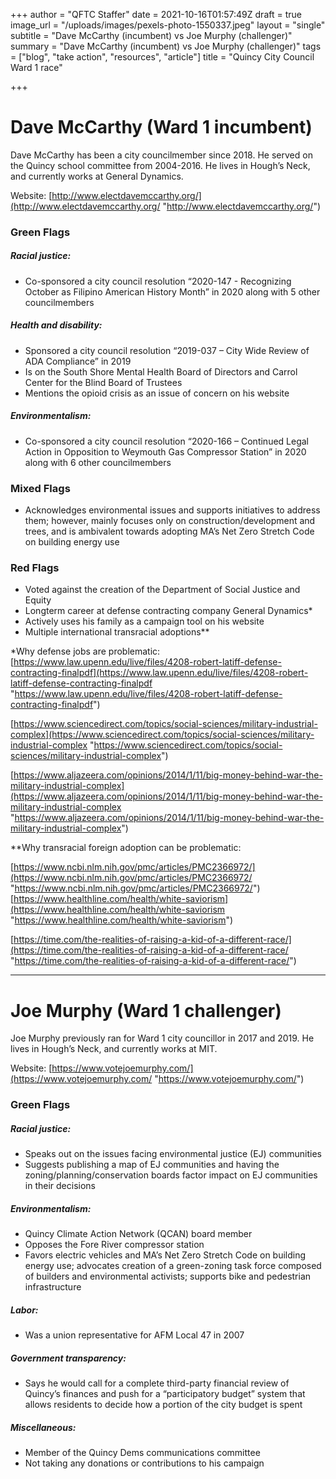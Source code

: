 +++
author = "QFTC Staffer"
date = 2021-10-16T01:57:49Z
draft = true
image_url = "/uploads/images/pexels-photo-1550337.jpeg"
layout = "single"
subtitle = "Dave McCarthy (incumbent) vs Joe Murphy (challenger)"
summary = "Dave McCarthy (incumbent) vs Joe Murphy (challenger)"
tags = ["blog", "take action", "resources", "article"]
title = "Quincy City Council Ward 1 race"

+++
# **Dave McCarthy (Ward 1 incumbent)**

Dave McCarthy has been a city councilmember since 2018. He served on the Quincy school committee from 2004-2016. He lives in Hough’s Neck, and currently works at General Dynamics.

Website: [http://www.electdavemccarthy.org/](http://www.electdavemccarthy.org/ "http://www.electdavemccarthy.org/")

### **Green Flags**

##### Racial justice:

* Co-sponsored a city council resolution “2020-147 - Recognizing October as Filipino American History Month” in 2020 along with 5 other councilmembers

##### Health and disability:

* Sponsored a city council resolution “2019-037 – City Wide Review of ADA Compliance” in 2019
* Is on the South Shore Mental Health Board of Directors and Carrol Center for the Blind Board of Trustees
* Mentions the opioid crisis as an issue of concern on his website

##### Environmentalism:

* Co-sponsored a city council resolution “2020-166 – Continued Legal Action in Opposition to Weymouth Gas Compressor Station” in 2020 along with 6 other councilmembers

### **Mixed Flags**

* Acknowledges environmental issues and supports initiatives to address them; however, mainly focuses only on construction/development and trees, and is ambivalent towards adopting MA’s Net Zero Stretch Code on building energy use

### **Red Flags**

* Voted against the creation of the Department of Social Justice and Equity
* Longterm career at defense contracting company General Dynamics*
* Actively uses his family as a campaign tool on his website
* Multiple international transracial adoptions**

\*Why defense jobs are problematic:  
[https://www.law.upenn.edu/live/files/4208-robert-latiff-defense-contracting-finalpdf](https://www.law.upenn.edu/live/files/4208-robert-latiff-defense-contracting-finalpdf "https://www.law.upenn.edu/live/files/4208-robert-latiff-defense-contracting-finalpdf")

[https://www.sciencedirect.com/topics/social-sciences/military-industrial-complex](https://www.sciencedirect.com/topics/social-sciences/military-industrial-complex "https://www.sciencedirect.com/topics/social-sciences/military-industrial-complex")

[https://www.aljazeera.com/opinions/2014/1/11/big-money-behind-war-the-military-industrial-complex](https://www.aljazeera.com/opinions/2014/1/11/big-money-behind-war-the-military-industrial-complex "https://www.aljazeera.com/opinions/2014/1/11/big-money-behind-war-the-military-industrial-complex")

\**Why transracial foreign adoption can be problematic:

[https://www.ncbi.nlm.nih.gov/pmc/articles/PMC2366972/](https://www.ncbi.nlm.nih.gov/pmc/articles/PMC2366972/ "https://www.ncbi.nlm.nih.gov/pmc/articles/PMC2366972/")  
[https://www.healthline.com/health/white-saviorism](https://www.healthline.com/health/white-saviorism "https://www.healthline.com/health/white-saviorism")

[https://time.com/the-realities-of-raising-a-kid-of-a-different-race/](https://time.com/the-realities-of-raising-a-kid-of-a-different-race/ "https://time.com/the-realities-of-raising-a-kid-of-a-different-race/")

***

# **Joe Murphy (Ward 1 challenger)**

Joe Murphy previously ran for Ward 1 city councillor in 2017 and 2019. He lives in Hough’s Neck, and currently works at MIT.

Website: [https://www.votejoemurphy.com/](https://www.votejoemurphy.com/ "https://www.votejoemurphy.com/")

### **Green Flags**

##### Racial justice:

* Speaks out on the issues facing environmental justice (EJ) communities
* Suggests publishing a map of EJ communities and having the zoning/planning/conservation boards factor impact on EJ communities in their decisions

##### Environmentalism:

* Quincy Climate Action Network (QCAN) board member
* Opposes the Fore River compressor station
* Favors electric vehicles and MA’s Net Zero Stretch Code on building energy use; advocates creation of a green-zoning task force composed of builders and environmental activists; supports bike and pedestrian infrastructure

##### Labor:

* Was a union representative for AFM Local 47 in 2007

##### Government transparency:

* Says he would call for a complete third-party financial review of Quincy’s finances and push for a “participatory budget” system that allows residents to decide how a portion of the city budget is spent

##### Miscellaneous:

* Member of the Quincy Dems communications committee
* Not taking any donations or contributions to his campaign